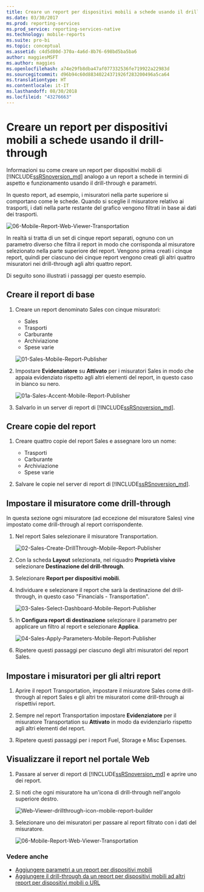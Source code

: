 ```yaml
---
title: Creare un report per dispositivi mobili a schede usando il drill-through | Report per dispositivi mobili di Reporting Services | Microsoft Docs
ms.date: 03/30/2017
ms.prod: reporting-services
ms.prod_service: reporting-services-native
ms.technology: mobile-reports
ms.suite: pro-bi
ms.topic: conceptual
ms.assetid: c4d5d80d-370a-4a6d-8b76-698bd5ba5ba6
author: maggiesMSFT
ms.author: maggies
ms.openlocfilehash: a74e29fb8dba47af077332536fe719922a22983d
ms.sourcegitcommit: d96b94c60d88340224371926f283200496a5ca64
ms.translationtype: HT
ms.contentlocale: it-IT
ms.lasthandoff: 08/30/2018
ms.locfileid: "43276663"
---
```

# <a name="create-a-tabbed-mobile-report-by-using-drillthrough"></a>Creare un report per dispositivi mobili a schede usando il drill-through
Informazioni su come creare un report per dispositivi mobili di [!INCLUDE[ssRSnoversion_md](../../includes/ssrsnoversion-md.md)] analogo a un report a schede in termini di aspetto e funzionamento usando il drill-through e parametri.

In questo report, ad esempio, i misuratori nella parte superiore si comportano come le schede. Quando si sceglie il misuratore relativo ai trasporti, i dati nella parte restante del grafico vengono filtrati in base ai dati dei trasporti.

![06-Mobile-Report-Web-Viewer-Transportation](../../reporting-services/mobile-reports/media/tabbed-mobile-report-web-viewer-transportation-complete.png)

In realtà si tratta di un set di cinque report separati, ognuno con un parametro diverso che filtra il report in modo che corrisponda al misuratore selezionato nella parte superiore del report. Vengono prima creati i cinque report, quindi per ciascuno dei cinque report vengono creati gli altri quattro misuratori nei drill-through agli altri quattro report.

Di seguito sono illustrati i passaggi per questo esempio.

## <a name="create-the-basic-report"></a>Creare il report di base

1. Creare un report denominato Sales con cinque misuratori:

    * Sales
    * Trasporti
    * Carburante
    * Archiviazione
    * Spese varie

   ![01-Sales-Mobile-Report-Publisher](../../reporting-services/mobile-reports/media/01-sales-mobile-report-publisher.png)
    
2. Impostare **Evidenziatore** su **Attivato** per i misuratori Sales in modo che appaia evidenziato rispetto agli altri elementi del report, in questo caso in bianco su nero.

    ![01a-Sales-Accent-Mobile-Report-Publisher](../../reporting-services/mobile-reports/media/01a-sales-accent-mobile-report-publisher.png)
    
3. Salvarlo in un server di report di [!INCLUDE[ssRSnoversion_md](../../includes/ssrsnoversion-md.md)].

## <a name="make-copies-of-the-report"></a>Creare copie del report

1. Creare quattro copie del report Sales e assegnare loro un nome: 

    * Trasporti
    * Carburante
    * Archiviazione
    * Spese varie

3. Salvare le copie nel server di report di [!INCLUDE[ssRSnoversion_md](../../includes/ssrsnoversion-md.md)].

## <a name="set-the-gauge-as-a-drillthrough"></a>Impostare il misuratore come drill-through

In questa sezione ogni misuratore (ad eccezione del misuratore Sales) vine impostato come drill-through al report corrispondente.

1. Nel report Sales selezionare il misuratore Transportation.

    ![02-Sales-Create-DrillThrough-Mobile-Report-Publisher](../../reporting-services/mobile-reports/media/02-sales-create-drillthrough-mobile-report-publisher.png)

2. Con la scheda **Layout** selezionata, nel riquadro **Proprietà visive** selezionare **Destinazione del drill-through**.

3. Selezionare **Report per dispositivi mobili**.

4. Individuare e selezionare il report che sarà la destinazione del drill-through, in questo caso "Financials - Transportation".

    ![03-Sales-Select-Dashboard-Mobile-Report-Publisher](../../reporting-services/mobile-reports/media/03-sales-select-dashboard-mobile-report-publisher.png)

5. In **Configura report di destinazione** selezionare il parametro per applicare un filtro al report e selezionare **Applica**.

   ![04-Sales-Apply-Parameters-Mobile-Report-Publisher](../../reporting-services/mobile-reports/media/04-sales-apply-parameters-mobile-report-publisher.png)
   
6. Ripetere questi passaggi per ciascuno degli altri misuratori del report Sales. 

## <a name="set-the-gauges-for-the-other-reports"></a>Impostare i misuratori per gli altri report

1.  Aprire il report Transportation, impostare il misuratore Sales come drill-through al report Sales e gli altri tre misuratori come drill-through ai rispettivi report.

2. Sempre nel report Transportation impostare **Evidenziatore** per il misuratore Transportation su **Attivato** in modo da evidenziarlo rispetto agli altri elementi del report.

3. Ripetere questi passaggi per i report Fuel, Storage e Misc Expenses. 

## <a name="view-the-report-in-the-web-portal"></a>Visualizzare il report nel portale Web

1. Passare al server di report di [!INCLUDE[ssRSnoversion_md](../../includes/ssrsnoversion-md.md)] e aprire uno dei report. 

2. Si noti che ogni misuratore ha un'icona di drill-through nell'angolo superiore destro.

    ![Web-Viewer-drillthrough-icon-mobile-report-builder](../../reporting-services/mobile-reports/media/web-viewer-drillthrough-icon-mobile-report-builder.png)

3. Selezionare uno dei misuratori per passare al report filtrato con i dati del misuratore.

   ![06-Mobile-Report-Web-Viewer-Transportation](../../reporting-services/mobile-reports/media/06-mobile-report-web-viewer-transportation.png)

### <a name="see-also"></a>Vedere anche
    
* [Aggiungere parametri a un report per dispositivi mobili](../../reporting-services/mobile-reports/add-parameters-to-a-mobile-report-reporting-services.md)
* [Aggiungere il drill-through da un report per dispositivi mobili ad altri report per dispositivi mobili o URL](../../reporting-services/mobile-reports/add-drillthrough-from-a-mobile-report-to-other-mobile-reports-or-urls.md)




  

